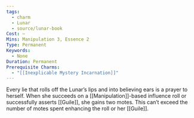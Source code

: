 ```yaml
---
tags:
  - charm
  - Lunar
  - source/lunar-book
Cost: —
Mins: Manipulation 3, Essence 2
Type: Permanent
Keywords:
  - None
Duration: Permanent
Prerequisite Charms:
  - "[[Inexplicable Mystery Incarnation]]"
---
```

Every lie that rolls off the Lunar’s lips and into believing ears is a prayer to herself. When she succeeds on a [[Manipulation]]-based influence roll or successfully asserts [[Guile]], she gains two motes. This can’t exceed the number of motes spent enhancing the roll or her [[Guile]].